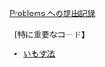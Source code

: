 [Problems への提出記録](https://kenkoooo.com/atcoder/#/user/shokohs?userPageTab=Submissions)\
\
【特に重要なコード】
- [いもす法](https://github.com/shoko-h-s/AtCoder/blob/main/ABC/408/C_Not_All_Covered.py)
